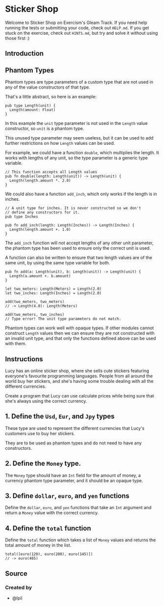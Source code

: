 # Sticker Shop

Welcome to Sticker Shop on Exercism's Gleam Track.
If you need help running the tests or submitting your code, check out `HELP.md`.
If you get stuck on the exercise, check out `HINTS.md`, but try and solve it without using those first :)

## Introduction

## Phantom Types

Phantom types are type parameters of a custom type that are not used in any of the value constructors of that type.

That's a little abstract, so here is an example:

```gleam
pub type Length(unit) {
  Length(amount: Float)
}
```

In this example the `unit` type parameter is not used in the `Length` value constructor, so `unit` is a phantom type.

This unused type parameter may seem useless, but it can be used to add further restrictions on how `Length` values can be used.

For example, we could have a function `double`, which multiplies the length. It works with lengths of any unit, so the type parameter is a generic type variable.

```gleam
// This function accepts all Length values
pub fn double(length: Length(unit)) -> Length(unit) {
  Length(length.amount *. 2.0)
}
```

We could also have a function `add_inch`, which only works if the length is in inches.

```gleam
// A unit type for inches. It is never constructed so we don't
// define any constructors for it.
pub type Inches

pub fn add_inch(length: Length(Inches)) -> Length(Inches) {
  Length(length.amount +. 1.0)
}
```

The `add_inch` function will not accept lengths of any other unit parameter, the phantom type has been used to ensure only the correct unit is used.

A function can also be written to ensure that two length values are of the same unit, by using the same type variable for both.

```gleam
pub fn add(a: Length(unit), b: Length(unit)) -> Length(unit) {
  Length(a.amount +. b.amount)
}
```
```gleam
let two_meters: Length(Meters) = Length(2.0)
let two_inches: Length(Inches) = Length(2.0)

add(two_meters, two_meters)
// -> Length(4.0): Length(Meters)

add(two_meters, two_inches)
// Type error! The unit type parameters do not match.
```

Phantom types can work well with opaque types. If other modules cannot construct `Length` values then we can ensure they are not constructed with an invalid unit type, and that only the functions defined above can be used with them.

## Instructions

Lucy has an online sticker shop, where she sells cute stickers featuring everyone's favourite programming languages. People from all around the world buy her stickers, and she's having some trouble dealing with all the different currencies.

Create a program that Lucy can use calculate prices while being sure that she's always using the correct currency.

## 1. Define the `Usd`, `Eur`, and `Jpy` types

These type are used to represent the different currencies that Lucy's customers use to buy her stickers.

They are to be used as phantom types and do not need to have any constructors.

## 2. Define the `Money` type.

The `Money` type should have an `Int` field for the amount of money, a currency phantom type parameter, and it should be an opaque type.

## 3. Define `dollar`, `euro`, and `yen` functions

Define the `dollar`, `euro`, and `yen` functions that take an `Int` argument and return a `Money` value with the correct currency.

## 4. Define the `total` function

Define the `total` function which takes a list of `Money` values and returns the total amount of money in the list.

```gleam
total([euro(120), euro(200), euro(145)])
// -> euro(465)
```

## Source

### Created by

- @lpil